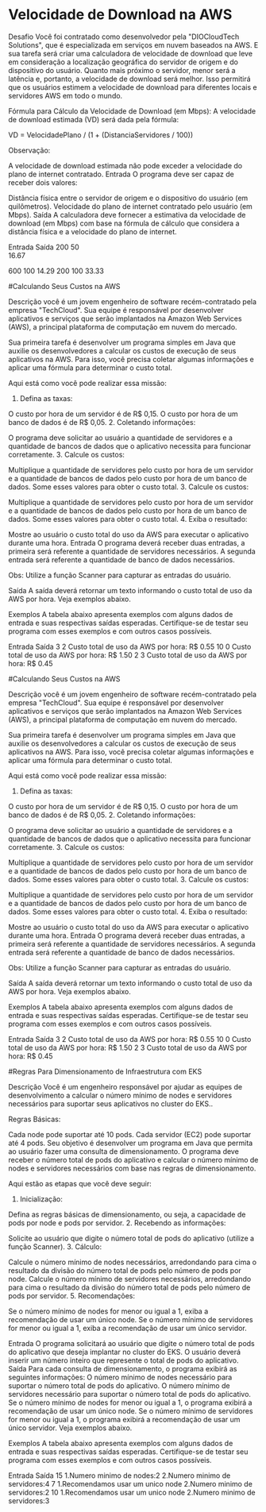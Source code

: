 # Velocidade de Download na AWS
Desafio
Você foi contratado como desenvolvedor pela "DIOCloudTech Solutions", que é especializada em serviços em nuvem baseados na AWS. E sua tarefa será criar uma calculadora de velocidade de download que leve em consideração a localização geográfica do servidor de origem e do dispositivo do usuário. Quanto mais próximo o servidor, menor será a latência e, portanto, a velocidade de download será melhor. Isso permitirá que os usuários estimem a velocidade de download para diferentes locais e servidores AWS em todo o mundo.

Fórmula para Cálculo da Velocidade de Download (em Mbps): A velocidade de download estimada (VD) será dada pela fórmula:

VD = VelocidadePlano / (1 + (DistanciaServidores / 100))

Observação:

A velocidade de download estimada não pode exceder a velocidade do plano de internet contratado.
Entrada
O programa deve ser capaz de receber dois valores:

Distância física entre o servidor de origem e o dispositivo do usuário (em quilômetros).
Velocidade do plano de internet contratado pelo usuário (em Mbps).
Saída
A calculadora deve fornecer a estimativa da velocidade de download (em Mbps) com base na fórmula de cálculo que considera a distância física e a velocidade do plano de internet. 

Entrada	Saída
200
50	
16.67

600
100	14.29
200
100	33.33

#Calculando Seus Custos na AWS

Descrição
você é um jovem engenheiro de software recém-contratado pela empresa "TechCloud". Sua equipe é responsável por desenvolver aplicativos e serviços que serão implantados na Amazon Web Services (AWS), a principal plataforma de computação em nuvem do mercado.

Sua primeira tarefa é desenvolver um programa simples em Java que auxilie os desenvolvedores a calcular os custos de execução de seus aplicativos na AWS. Para isso, você precisa coletar algumas informações e aplicar uma fórmula para determinar o custo total.

Aqui está como você pode realizar essa missão:

1. Defina as taxas:

O custo por hora de um servidor é de R$ 0,15.
O custo por hora de um banco de dados é de R$ 0,05.
2. Coletando informações:

O programa deve solicitar ao usuário a quantidade de servidores e a quantidade de bancos de dados que o aplicativo necessita para funcionar corretamente.
3. Calcule os custos:

Multiplique a quantidade de servidores pelo custo por hora de um servidor e a quantidade de bancos de dados pelo custo por hora de um banco de dados. Some esses valores para obter o custo total.
3. Calcule os custos:

Multiplique a quantidade de servidores pelo custo por hora de um servidor e a quantidade de bancos de dados pelo custo por hora de um banco de dados. Some esses valores para obter o custo total.
4. Exiba o resultado:

Mostre ao usuário o custo total do uso da AWS para executar o aplicativo durante uma hora.
Entrada
O programa deverá receber duas entradas, a primeira será referente a quantidade de servidores necessários. A segunda entrada será referente a quantidade de banco de dados necessários.

Obs: Utilize a função Scanner para capturar as entradas do usuário.

Saída
A saída deverá retornar um texto informando o custo total de uso da AWS por hora. Veja exemplos abaixo.

Exemplos
A tabela abaixo apresenta exemplos com alguns dados de entrada e suas respectivas saídas esperadas. Certifique-se de testar seu programa com esses exemplos e com outros casos possíveis.

Entrada	Saída
3
2	Custo total de uso da AWS por hora: R$ 0.55
10
0	Custo total de uso da AWS por hora: R$ 1.50
2
3	Custo total de uso da AWS por hora: R$ 0.45

#Calculando Seus Custos na AWS


Descrição
você é um jovem engenheiro de software recém-contratado pela empresa "TechCloud". Sua equipe é responsável por desenvolver aplicativos e serviços que serão implantados na Amazon Web Services (AWS), a principal plataforma de computação em nuvem do mercado.

Sua primeira tarefa é desenvolver um programa simples em Java que auxilie os desenvolvedores a calcular os custos de execução de seus aplicativos na AWS. Para isso, você precisa coletar algumas informações e aplicar uma fórmula para determinar o custo total.

Aqui está como você pode realizar essa missão:

1. Defina as taxas:

O custo por hora de um servidor é de R$ 0,15.
O custo por hora de um banco de dados é de R$ 0,05.
2. Coletando informações:

O programa deve solicitar ao usuário a quantidade de servidores e a quantidade de bancos de dados que o aplicativo necessita para funcionar corretamente.
3. Calcule os custos:

Multiplique a quantidade de servidores pelo custo por hora de um servidor e a quantidade de bancos de dados pelo custo por hora de um banco de dados. Some esses valores para obter o custo total.
3. Calcule os custos:

Multiplique a quantidade de servidores pelo custo por hora de um servidor e a quantidade de bancos de dados pelo custo por hora de um banco de dados. Some esses valores para obter o custo total.
4. Exiba o resultado:

Mostre ao usuário o custo total do uso da AWS para executar o aplicativo durante uma hora.
Entrada
O programa deverá receber duas entradas, a primeira será referente a quantidade de servidores necessários. A segunda entrada será referente a quantidade de banco de dados necessários.

Obs: Utilize a função Scanner para capturar as entradas do usuário.

Saída
A saída deverá retornar um texto informando o custo total de uso da AWS por hora. Veja exemplos abaixo.

Exemplos
A tabela abaixo apresenta exemplos com alguns dados de entrada e suas respectivas saídas esperadas. Certifique-se de testar seu programa com esses exemplos e com outros casos possíveis.

Entrada	Saída
3
2	Custo total de uso da AWS por hora: R$ 0.55
10
0	Custo total de uso da AWS por hora: R$ 1.50
2
3	Custo total de uso da AWS por hora: R$ 0.45

#Regras Para Dimensionamento de Infraestrutura com EKS

Descrição
Você é um engenheiro responsável por ajudar as equipes de desenvolvimento a calcular o número mínimo de nodes e servidores necessários para suportar seus aplicativos no cluster do EKS..

Regras Básicas:

Cada node pode suportar até 10 pods.
Cada servidor (EC2) pode suportar até 4 pods.
Seu objetivo é desenvolver um programa em Java que permita ao usuário fazer uma consulta de dimensionamento. O programa deve receber o número total de pods do aplicativo e calcular o número mínimo de nodes e servidores necessários com base nas regras de dimensionamento.

Aqui estão as etapas que você deve seguir:

1. Inicialização:

Defina as regras básicas de dimensionamento, ou seja, a capacidade de pods por node e pods por servidor.
2. Recebendo as informações:

Solicite ao usuário que digite o número total de pods do aplicativo (utilize a função Scanner).
3. Cálculo:

Calcule o número mínimo de nodes necessários, arredondando para cima o resultado da divisão do número total de pods pelo número de pods por node.
Calcule o número mínimo de servidores necessários, arredondando para cima o resultado da divisão do número total de pods pelo número de pods por servidor.
5. Recomendações:

Se o número mínimo de nodes for menor ou igual a 1, exiba a recomendação de usar um único node.
Se o número mínimo de servidores for menor ou igual a 1, exiba a recomendação de usar um único servidor.
 

Entrada
O programa solicitará ao usuário que digite o número total de pods do aplicativo que deseja implantar no cluster do EKS.
O usuário deverá inserir um número inteiro que represente o total de pods do aplicativo.
Saída
Para cada consulta de dimensionamento, o programa exibirá as seguintes informações:
O número mínimo de nodes necessário para suportar o número total de pods do aplicativo.
O número mínimo de servidores necessário para suportar o número total de pods do aplicativo.
Se o número mínimo de nodes for menor ou igual a 1, o programa exibirá a recomendação de usar um único node.
Se o número mínimo de servidores for menor ou igual a 1, o programa exibirá a recomendação de usar um único servidor.
Veja exemplos abaixo.

Exemplos
A tabela abaixo apresenta exemplos com alguns dados de entrada e suas respectivas saídas esperadas. Certifique-se de testar seu programa com esses exemplos e com outros casos possíveis.

Entrada	Saída
15	1.Numero minimo de nodes:2
2.Numero minimo de servidores:4
7	1.Recomendamos usar um unico node
2.Numero minimo de servidores:2
10	1.Recomendamos usar um unico node
2.Numero minimo de servidores:3


